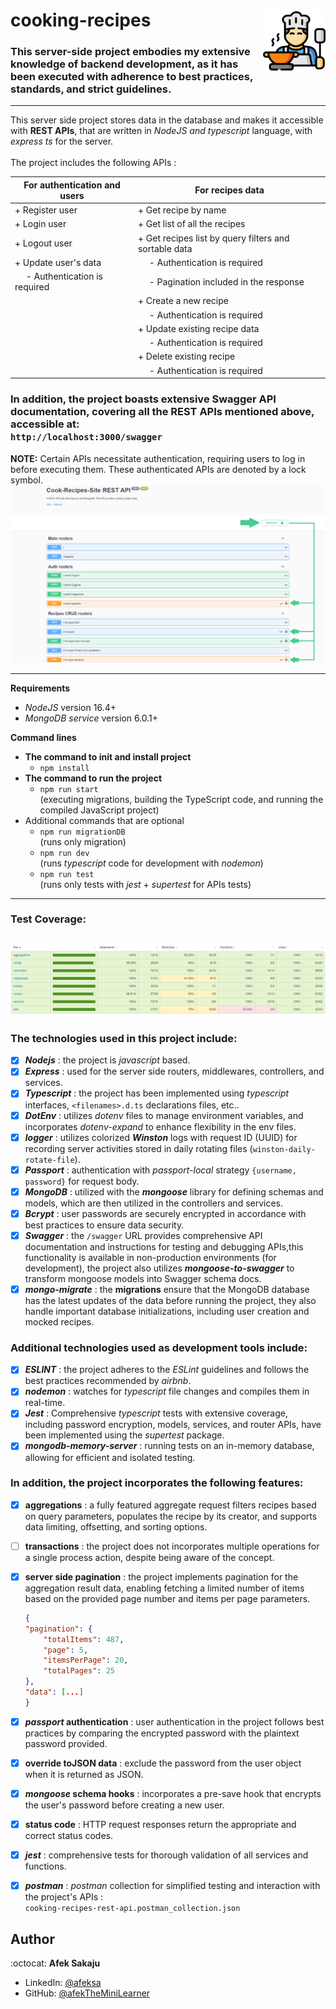 # cooking-recipes <img src="readme-resources/cooking.png" width=100px height=100px align="right">

### This server-side project embodies my extensive knowledge of backend development, as it has been executed with adherence to best practices, standards, and strict guidelines. <br />

---

This server side project stores data in the database and makes it accessible with **REST APIs**, that are written in _NodeJS and typescript_ language, with _express ts_ for the server. <br /> <br />
The project includes the following APIs :

| For authentication and users        | For recipes data                                      |
| ----------------------------------- | ----------------------------------------------------- |
| + Register user                     | + Get recipe by name                                  |
| + Login user                        | + Get list of all the recipes                         |
| + Logout user                       | + Get recipes list by query filters and sortable data |
| + Update user's data                | &emsp; - Authentication is required                   |
| &emsp; - Authentication is required | &emsp; - Pagination included in the response          |
|                                     | + Create a new recipe                                 |
|                                     | &emsp; - Authentication is required                   |
|                                     | + Update existing recipe data                         |
|                                     | &emsp; - Authentication is required                   |
|                                     | + Delete existing recipe                              |
|                                     | &emsp; - Authentication is required                   |

### In addition, the project boasts extensive Swagger API documentation, covering all the REST APIs mentioned above, accessible at: <br /> `http://localhost:3000/swagger` <br />

**NOTE:**
Certain APIs necessitate authentication, requiring users to log in before executing them. These authenticated APIs are denoted by a lock symbol. <br />
![APIs that require authentication](readme-resources/swagger-auth.png) <br />

---

**Requirements**

-   _NodeJS_ version 16.4+
-   _MongoDB service_ version 6.0.1+

**Command lines**

-   **The command to init and install project**
    -   `npm install`
-   **The command to run the project**
    -   `npm run start`<br /> (executing migrations, building the TypeScript code, and running the compiled JavaScript project)
-   Additional commands that are optional
    -   `npm run migrationDB`
        <br />(runs only migration)
    -   `npm run dev`<br /> (runs _typescript_ code for development with _nodemon_)
    -   `npm run test`<br /> (runs only tests with _jest_ + _supertest_ for APIs tests)

---

### Test Coverage:

## ![coverage](readme-resources/coverage.PNG)

### The technologies used in this project include:

-   [x] _**Nodejs**_ : the project is _javascript_ based.
-   [x] _**Express**_ : used for the server side routers, middlewares, controllers, and services.
-   [x] _**Typescript**_ : the project has been implemented using _typescript_ interfaces, `<filenames>.d.ts` declarations files, etc..
-   [x] _**DotEnv**_ : utilizes _dotenv_ files to manage environment variables, and incorporates _dotenv-expand_ to enhance flexibility in the env files.
-   [x] _**logger**_ : utilizes colorized _**Winston**_ logs with request ID (UUID) for recording server activities stored in daily rotating files (`winston-daily-rotate-file`).
-   [x] _**Passport**_ : authentication with _passport-local_ strategy `{username, password}` for request body.
-   [x] _**MongoDB**_ : utilized with the _**mongoose**_ library for defining schemas and models, which are then utilized in the controllers and services.
-   [x] _**Bcrypt**_ : user passwords are securely encrypted in accordance with best practices to ensure data security.
-   [x] _**Swagger**_ : the `/swagger` URL provides comprehensive API documentation and instructions for testing and debugging APIs,this functionality is available in non-production environments (for development), the project also utilizes _**mongoose-to-swagger**_ to transform mongoose models into Swagger schema docs.
-   [x] _**mongo-migrate**_ : the **migrations** ensure that the MongoDB database has the latest updates of the data before running the project, they also handle important database initializations, including user creation and mocked recipes.

### Additional technologies used as development tools include:

-   [x] _**ESLINT**_ : the project adheres to the _ESLint_ guidelines and follows the best practices recommended by _airbnb_.
-   [x] _**nodemon**_ : watches for _typescript_ file changes and compiles them in real-time.
-   [x] _**Jest**_ : Comprehensive _typescript_ tests with extensive coverage, including password encryption, models, services, and router APIs, have been implemented using the _supertest_ package.
-   [x] _**mongodb-memory-server**_ : running tests on an in-memory database, allowing for efficient and isolated testing.

### In addition, the project incorporates the following features:

-   [x] **aggregations** : a fully featured aggregate request filters recipes based on query parameters, populates the recipe by its creator, and supports data limiting, offsetting, and sorting options.
-   [ ] **transactions** : the project does not incorporates multiple operations for a single process action, despite being aware of the concept.
-   [x] **server side pagination** : the project implements pagination for the aggregation result data, enabling fetching a limited number of items based on the provided page number and items per page parameters.<br />

    ```json
    {
    "pagination": {
        "totalItems": 487,
        "page": 5,
        "itemsPerPage": 20,
        "totalPages": 25
    },
    "data": [...]
    }
    ```

-   [x] **_passport_ authentication** : user authentication in the project follows best practices by comparing the encrypted password with the plaintext password provided.
-   [x] **override toJSON data** : exclude the password from the user object when it is returned as JSON.
-   [x] **_mongoose_ schema hooks** : incorporates a pre-save hook that encrypts the user's password before creating a new user.
-   [x] **status code** : HTTP request responses return the appropriate and correct status codes.
-   [x] **_jest_** : comprehensive tests for thorough validation of all services and functions.
-   [x] **_postman_** : _postman_ collection for simplified testing and interaction with the project's APIs : </br>
        `cooking-recipes-rest-api.postman_collection.json`

## Author

:octocat: **Afek Sakaju**

-   LinkedIn: [@afeksa](https://www.linkedin.com/in/afeksa/)
-   GitHub: [@afekTheMiniLearner](https://github.com/afekTheMiniLearner)
